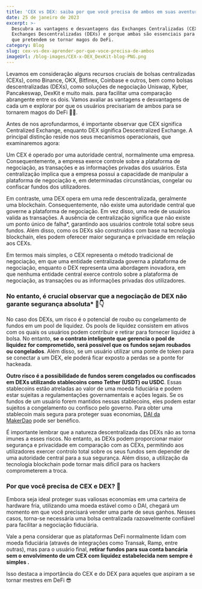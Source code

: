 ```yaml
---
title: 'CEX vs DEX: saiba por que você precisa de ambos em suas aventuras DeFi'
date: 25 de janeiro de 2023
excerpt: >-
  Descubra as vantagens e desvantagens das Exchanges Centralizadas (CEXs) e das
  Exchanges Descentralizadas (DEXs) e porque ambas são essenciais para aqueles
  que pretendem se tornar magos do DeFi.
category: Blog
slug: cex-vs-dex-aprender-por-que-voce-precisa-de-ambos
imageUrl: /blog-images/CEX-x-DEX_DexKit-blog-PNG.png
---
```

Levamos em consideração alguns recursos cruciais de bolsas centralizadas (CEXs), como Binance, OKX, Bitfinex, Coinbase e outros, bem como bolsas descentralizadas (DEXs), como soluções de negociação Uniswap, Kyber, Pancakeswap, DexKit e muito mais. para facilitar uma comparação abrangente entre os dois. Vamos avaliar as vantagens e desvantagens de cada um e explorar por que os usuários precisariam de ambos para se tornarem magos do DeFi 🧙‍♂️.

Antes de nos aprofundarmos, é importante observar que CEX significa Centralized Exchange, enquanto DEX significa Descentralized Exchange. A principal distinção reside nos seus mecanismos operacionais, que examinaremos agora:

Um CEX é operado por uma autoridade central, normalmente uma empresa. Consequentemente, a empresa exerce controle sobre a plataforma de negociação, as transações e as informações privadas dos usuários. Esta centralização implica que a empresa possui a capacidade de manipular a plataforma de negociação e, em determinadas circunstâncias, congelar ou confiscar fundos dos utilizadores.

Em contraste, uma DEX opera em uma rede descentralizada, geralmente uma blockchain. Consequentemente, não existe uma autoridade central que governe a plataforma de negociação. Em vez disso, uma rede de usuários valida as transações. A ausência de centralização significa que não existe um ponto único de falha\*, garantindo aos usuários controle total sobre seus fundos. Além disso, como os DEXs são construídos com base na tecnologia blockchain, eles podem oferecer maior segurança e privacidade em relação aos CEXs.

Em termos mais simples, o CEX representa o método tradicional de negociação, em que uma entidade centralizada governa a plataforma de negociação, enquanto o DEX representa uma abordagem inovadora, em que nenhuma entidade central exerce controlo sobre a plataforma de negociação, as transações ou as informações privadas dos utilizadores.

### No entanto, é crucial observar que a negociação de DEX não garante segurança absoluta\* 👀👇

No caso dos DEXs, um risco é o potencial de roubo ou congelamento de fundos em um pool de liquidez. Os pools de liquidez consistem em ativos com os quais os usuários podem contribuir e retirar para fornecer liquidez à bolsa. No entanto, **se o contrato inteligente que gerencia o pool de liquidez for comprometido, será possível que os fundos sejam roubados ou congelados**. Além disso, se um usuário utilizar uma ponte de token para se conectar a um DEX, ele poderá ficar exposto a perdas se a ponte for hackeada.

**Outro risco é a possibilidade de fundos serem congelados ou confiscados em DEXs utilizando stablecoins como Tether (USDT) ou USDC**. Essas stablecoins estão atreladas ao valor de uma moeda fiduciária e podem estar sujeitas a regulamentações governamentais e ações legais. Se os fundos de um usuário forem mantidos nessas stablecoins, eles podem estar sujeitos a congelamento ou confisco pelo governo. Para obter uma stablecoin mais segura para proteger suas economias, [DAI da MakerDao](https://makerdao.com/) pode ser benéfico.

É importante lembrar que a natureza descentralizada das DEXs não as torna imunes a esses riscos. No entanto, as DEXs podem proporcionar maior segurança e privacidade em comparação com as CEXs, permitindo aos utilizadores exercer controlo total sobre os seus fundos sem depender de uma autoridade central para a sua segurança. Além disso, a utilização da tecnologia blockchain pode tornar mais difícil para os hackers comprometerem a troca.

### Por que você precisa de CEX e DEX? 🤔

Embora seja ideal proteger suas valiosas economias em uma carteira de hardware fria, utilizando uma moeda estável como o DAI, chegará um momento em que você precisará vender uma parte de seus ganhos. Nesses casos, torna-se necessária uma bolsa centralizada razoavelmente confiável para facilitar a negociação fiduciária.

Vale a pena considerar que as plataformas DeFi normalmente lidam com moeda fiduciária (através de integrações como Transak, Ramp, entre outras), mas para o usuário final, **retirar fundos para sua conta bancária sem o envolvimento de um CEX com liquidez estabelecida nem sempre é simples .**

Isso destaca a importância do CEX e do DEX para aqueles que aspiram a se tornar mestres em DeFi 😎
